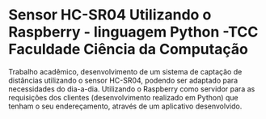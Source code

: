 # Sensor HC-SR04 Utilizando o Raspberry - linguagem Python -TCC Faculdade Ciência da Computação
Trabalho acadêmico, desenvolvimento de um sistema de captação de distâncias utilizando o sensor HC-SR04, podendo ser adaptado para necessidades do dia-a-dia.
Utilizando o Raspberry como servidor para as requisições dos clientes (desenvolvimento realizado em Python) que tenham o seu endereçamento, através de um aplicativo desenvolvido.


